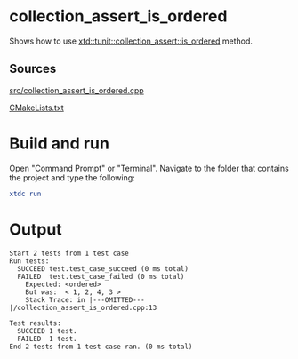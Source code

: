# collection_assert_is_ordered

Shows how to use [xtd::tunit::collection_assert::is_ordered](https://gammasoft71.github.io/xtd/reference_guides/latest/classxtd_1_1tunit_1_1collection__assert.html#a5af8ad7461b20cf4a1b6528377a5be0f) method.

## Sources

[src/collection_assert_is_ordered.cpp](src/collection_assert_is_ordered.cpp)

[CMakeLists.txt](CMakeLists.txt)

# Build and run

Open "Command Prompt" or "Terminal". Navigate to the folder that contains the project and type the following:

```cmake
xtdc run
```

# Output

```
Start 2 tests from 1 test case
Run tests:
  SUCCEED test.test_case_succeed (0 ms total)
  FAILED  test.test_case_failed (0 ms total)
    Expected: <ordered>
    But was:  < 1, 2, 4, 3 >
    Stack Trace: in |---OMITTED---|/collection_assert_is_ordered.cpp:13

Test results:
  SUCCEED 1 test.
  FAILED  1 test.
End 2 tests from 1 test case ran. (0 ms total)
```
